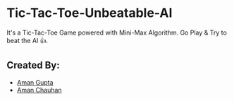 # Tic-Tac-Toe-Unbeatable-AI

It's a Tic-Tac-Toe Game powered with Mini-Max Algorithm.
Go Play & Try to beat the AI 👍.

## Created By:

- [Aman Gupta]("https://github.com/Amz42")
- [Aman Chauhan]("https://github.com/amanthakur1")
